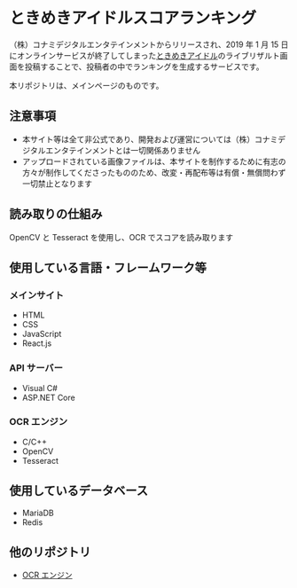 # ときめきアイドルスコアランキング

（株）コナミデジタルエンタテインメントからリリースされ、2019 年 1 月 15 日にオンラインサービスが終了してしまった[ときめきアイドル](https://www.konami.com/games/tokimeki-idol/)のライブリザルト画面を投稿することで、投稿者の中でランキングを生成するサービスです。

本リポジトリは、メインページのものです。

## 注意事項

- 本サイト等は全て非公式であり、開発および運営については（株）コナミデジタルエンタテインメントとは一切関係ありません
- アップロードされている画像ファイルは、本サイトを制作するために有志の方々が制作してくださったもののため、改変・再配布等は有償・無償問わず一切禁止となります

## 読み取りの仕組み

OpenCV と Tesseract を使用し、OCR でスコアを読み取ります

## 使用している言語・フレームワーク等

### メインサイト

- HTML
- CSS
- JavaScript
- React.js

### API サーバー

- Visual C#
- ASP.NET Core

### OCR エンジン

- C/C++
- OpenCV
- Tesseract

## 使用しているデータベース

- MariaDB
- Redis

## 他のリポジトリ

- [OCR エンジン](https://github.com/AinoMegumi/TokidolRankingOCREngine)
